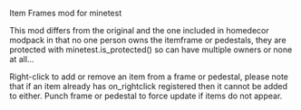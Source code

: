 Item Frames mod for minetest

This mod differs from the original and the one included in homedecor modpack in that no one person owns the itemframe or pedestals, they are protected with minetest.is_protected() so can have multiple owners or none at all...

Right-click to add or remove an item from a frame or pedestal, please note that if an item already has on_rightclick registered then it cannot be added to either.  Punch frame or pedestal to force update if items do not appear.
